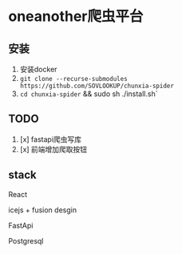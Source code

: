 # oneanother爬虫平台
## 安装

1. 安装docker
2. `git clone --recurse-submodules https://github.com/SOVLOOKUP/chunxia-spider` 
3. `cd chunxia-spider` && sudo sh ./install.sh`

## TODO

1. [x] fastapi爬虫写库
2. [x] 前端增加爬取按钮

## stack

React

icejs + fusion desgin

FastApi

Postgresql